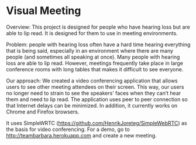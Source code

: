 Visual Meeting
====

Overview: This project is designed for people who have hearing loss but are able to lip read. It is designed for them to use in meeting environments.

Problem: people with hearing loss often have a hard time hearing everything that is being said, especially in an environment where there are many people (and sometimes all speaking at once). Many people with hearing loss are able to lip read. However, meetings frequently take place in large conference rooms with long tables that makes it difficult to see everyone.

Our approach: We created a video conferencing application that allows users to see other meeting attendees on their screen. This way, our users no longer need to strain to see the speakers’ faces when they can’t hear them and need to lip read. The application uses peer to peer connection so that Internet delays can be minimized. In addition, it currently works on Chrome and Firefox browsers.

It uses SimpleWRTC (https://github.com/HenrikJoreteg/SimpleWebRTC) as the basis for video conferencing. For a demo, go to http://teambarbara.herokuapp.com and create a new meeting.
